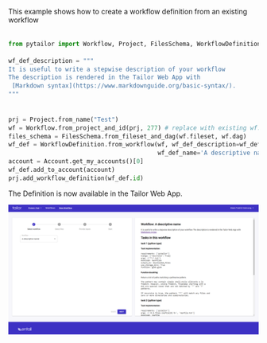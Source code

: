 This example shows how to create a workflow definition from an existing workflow

```python

from pytailor import Workflow, Project, FilesSchema, WorkflowDefinition, Account

wf_def_description = """
It is useful to write a stepwise description of your workflow
The description is rendered in the Tailor Web App with 
 [Markdown syntax](https://www.markdownguide.org/basic-syntax/).
"""


prj = Project.from_name("Test")
wf = Workflow.from_project_and_id(prj, 277) # replace with existing wf.id in project
files_schema = FilesSchema.from_fileset_and_dag(wf.fileset, wf.dag)
wf_def = WorkflowDefinition.from_workflow(wf, wf_def_description=wf_def_description,
                                          wf_def_name='A descriptive name')
account = Account.get_my_accounts()[0]
wf_def.add_to_account(account)
prj.add_workflow_definition(wf_def.id)

```

The Definition is now available in the Tailor Web App.

![List](Def_from_wf.png)
